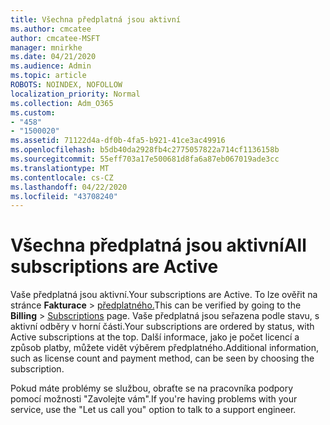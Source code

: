 ```yaml
---
title: Všechna předplatná jsou aktivní
ms.author: cmcatee
author: cmcatee-MSFT
manager: mnirkhe
ms.date: 04/21/2020
ms.audience: Admin
ms.topic: article
ROBOTS: NOINDEX, NOFOLLOW
localization_priority: Normal
ms.collection: Adm_O365
ms.custom:
- "458"
- "1500020"
ms.assetid: 71122d4a-df0b-4fa5-b921-41ce3ac49916
ms.openlocfilehash: b5db40da2928fb4c2775057822a714cf1136158b
ms.sourcegitcommit: 55eff703a17e500681d8fa6a87eb067019ade3cc
ms.translationtype: MT
ms.contentlocale: cs-CZ
ms.lasthandoff: 04/22/2020
ms.locfileid: "43708240"
---
```

# <a name="all-subscriptions-are-active"></a><span data-ttu-id="2b3fd-102">Všechna předplatná jsou aktivní</span><span class="sxs-lookup"><span data-stu-id="2b3fd-102">All subscriptions are Active</span></span>

<span data-ttu-id="2b3fd-103">Vaše předplatná jsou aktivní.</span><span class="sxs-lookup"><span data-stu-id="2b3fd-103">Your subscriptions are Active.</span></span> <span data-ttu-id="2b3fd-104">To lze ověřit na stránce **Fakturace** \> [předplatného.](https://go.microsoft.com/fwlink/p/?linkid=842054)</span><span class="sxs-lookup"><span data-stu-id="2b3fd-104">This can be verified by going to the **Billing** \> [Subscriptions](https://go.microsoft.com/fwlink/p/?linkid=842054) page.</span></span> <span data-ttu-id="2b3fd-105">Vaše předplatná jsou seřazena podle stavu, s aktivní odběry v horní části.</span><span class="sxs-lookup"><span data-stu-id="2b3fd-105">Your subscriptions are ordered by status, with Active subscriptions at the top.</span></span> <span data-ttu-id="2b3fd-106">Další informace, jako je počet licencí a způsob platby, můžete vidět výběrem předplatného.</span><span class="sxs-lookup"><span data-stu-id="2b3fd-106">Additional information, such as license count and payment method, can be seen by choosing the subscription.</span></span>
  
<span data-ttu-id="2b3fd-107">Pokud máte problémy se službou, obraťte se na pracovníka podpory pomocí možnosti "Zavolejte vám".</span><span class="sxs-lookup"><span data-stu-id="2b3fd-107">If you're having problems with your service, use the "Let us call you" option to talk to a support engineer.</span></span>